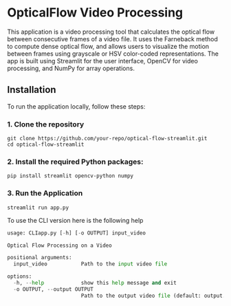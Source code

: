 # OpticalFlow Video Processing 
This application is a video processing tool that calculates the optical flow between consecutive frames of a video file. It uses the Farneback method to compute dense optical flow, and allows users to visualize the motion between frames using grayscale or HSV color-coded representations. The app is built using Streamlit for the user interface, OpenCV for video processing, and NumPy for array operations.

## Installation
To run the application locally, follow these steps:
### 1. Clone the repository
```
git clone https://github.com/your-repo/optical-flow-streamlit.git
cd optical-flow-streamlit
```
### 2. Install the required Python packages:
```
pip install streamlit opencv-python numpy
```
### 3. Run the Application 
```
streamlit run app.py

```


To use the CLI version here is the following help

```py
usage: CLIapp.py [-h] [-o OUTPUT] input_video

Optical Flow Processing on a Video

positional arguments:
  input_video           Path to the input video file

options:
  -h, --help            show this help message and exit
  -o OUTPUT, --output OUTPUT
                        Path to the output video file (default: output.mp4)
```
